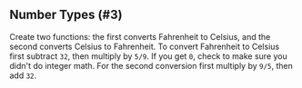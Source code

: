 ## Number Types (#3)

Create two functions: the first converts Fahrenheit to Celsius, and the second
converts Celsius to Fahrenheit. To convert Fahrenheit to Celsius first subtract
`32`, then multiply by `5/9`. If you get `0`, check to make sure you didn't do
integer math. For the second conversion first multiply by `9/5`, then add `32`.
